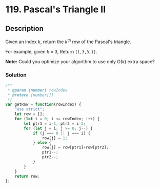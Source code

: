 # 119. Pascal's Triangle II

## Description

Given an index *k*, return the *k*<sup>th</sup> row of the Pascal's triangle.

For example, given *k* = 3,
Return `[1,3,3,1]`.

**Note:**
Could you optimize your algorithm to use only O(*k*) extra space?

### Solution
```javascript
/**
 * @param {number} rowIndex
 * @return {number[]}
 */
var getRow = function(rowIndex) {
    "use strict";
    let row = [];
    for (let i = 0; i <= rowIndex; i++) {
        let ptr1 = i-1, ptr2 = i-2;
        for (let j = i; j >= 0; j--) {
            if (j === 0 || j === i) {
                row[j] = 1;
            } else {
                row[j] = row[ptr1]+row[ptr2];
                ptr1--;
                ptr2--;
            }
        }
    }
    return row;
};
```